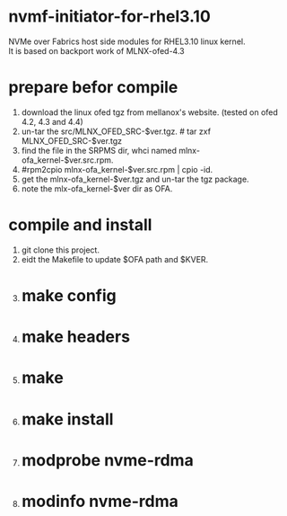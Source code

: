 # nvmf-initiator-for-rhel3.10

NVMe over Fabrics host side modules for RHEL3.10 linux kernel.  
It is based on backport work of MLNX-ofed-4.3

# prepare befor compile

1. download the linux ofed tgz from mellanox's website. (tested on ofed 4.2, 4.3 and 4.4)  
2. un-tar the src/MLNX_OFED_SRC-$ver.tgz. # tar zxf MLNX_OFED_SRC-$ver.tgz  
3. find the file in the SRPMS dir, whci named mlnx-ofa_kernel-$ver.src.rpm.  
4. #rpm2cpio mlnx-ofa_kernel-$ver.src.rpm | cpio -id.  
5. get the mlnx-ofa_kernel-$ver.tgz and un-tar the tgz package.  
6. note the mlx-ofa_kernel-$ver dir as OFA.

# compile and install

1. git clone this project.  
2. eidt the Makefile to update $OFA path and $KVER.  
3. # make config  
4. # make headers  
5. # make  
6. # make install  
7. # modprobe nvme-rdma  
8. # modinfo nvme-rdma  
